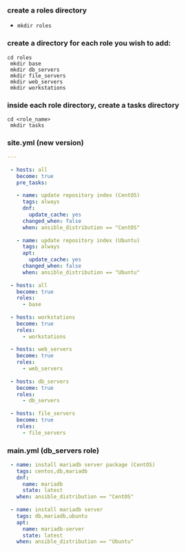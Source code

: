 ### create a roles directory

- `mkdir roles`

### create a directory for each role you wish to add:

```shell
cd roles
 mkdir base
 mkdir db_servers
 mkdir file_servers
 mkdir web_servers
 mkdir workstations
```

### inside each role directory, create a tasks directory

```shell
cd <role_name>
 mkdir tasks
```

### site.yml (new version)

```yaml
---
 
 - hosts: all
   become: true
   pre_tasks:
 
   - name: update repository index (CentOS)
     tags: always
     dnf:
       update_cache: yes
     changed_when: false
     when: ansible_distribution == "CentOS"
 
   - name: update repository index (Ubuntu)
     tags: always
     apt:
       update_cache: yes
     changed_when: false
     when: ansible_distribution == "Ubuntu"
 
 - hosts: all
   become: true
   roles:
     - base
    
 - hosts: workstations
   become: true
   roles:
     - workstations
 
 - hosts: web_servers
   become: true
   roles:
     - web_servers
 
 - hosts: db_servers
   become: true
   roles:
     - db_servers
 
 - hosts: file_servers
   become: true
   roles:
     - file_servers
```

### main.yml (db_servers role)

```yaml
 - name: install mariadb server package (CentOS)
   tags: centos,db,mariadb
   dnf:
     name: mariadb
     state: latest
   when: ansible_distribution == "CentOS"
 
 - name: install mariadb server
   tags: db,mariadb,ubuntu
   apt:
     name: mariadb-server
     state: latest
   when: ansible_distribution == "Ubuntu"
```